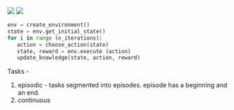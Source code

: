 ![](../../../../images/rl-intro.png)
![](../../../../images/rl-fwk.png)

```python
env = create_environment()
state = env.get_initial_state()
for i in range (n_iterations):
   action = choose_action(state)
   state, reward = env.execute (action)
   update_knowledge(state, action, reward)
```
Tasks - 
1. episodic - tasks segmented into episodes. episode has a beginning and an end. 
2. continuous 